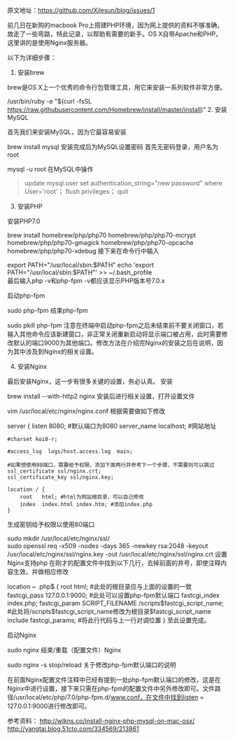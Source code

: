 原文地址：https://github.com/Xilesun/blog/issues/1

前几日在新购的macbook Pro上搭建PHP环境，因为网上提供的资料不够准确，故走了一些弯路，特此记录，以帮助有需要的新手。OS X自带Apache和PHP，这里讲的是使用Nginx服务器。

以下为详细步骤：

1. 安装brew

brew是OS X上一个优秀的命令行包管理工具，用它来安装一系列软件非常方便。

/usr/bin/ruby -e "$(curl -fsSL https://raw.githubusercontent.com/Homebrew/install/master/install)"
2. 安装MySQL

首先我们来安装MySQL，因为它最容易安装

brew install mysql
安装完成后为MySQL设置密码
首先无密码登录，用户名为root

mysql -u root
在MySQL中操作

>update mysql.user set authentication_string="new password" where User='root'；
>flush privileges；
>quit
3. 安装PHP

安装PHP7.0

brew install homebrew/php/php70 homebrew/php/php70-mcrypt homebrew/php/php70-gmagick homebrew/php/php70-opcache homebrew/php/php70-xdebug
接下来在命令行中输入

export PATH="/usr/local/sbin:$PATH"  
echo 'export PATH="/usr/local/sbin:$PATH"' >> ~/.bash_profile  
最后输入php -v和php-fpm -v都应该显示PHP版本号7.0.x

启动php-fpm

sudo php-fpm
结束php-fpm

sudo pkill php-fpm
注意在终端中启动php-fpm之后未结束前不要关闭窗口，若输入其他命令应该新建窗口，非正常关闭重新启动将显示端口被占用，此时需要修改默认的端口9000为其他端口。修改方法在介绍完Nginx的安装之后在说明，因为其中涉及到Nginx的相关设置。

4. 安装Nginx

最后安装Nginx，这一步有很多关键的设置，务必认真。
安装

brew install --with-http2 nginx
安装后进行相关设置，打开设置文件

vim /usr/local/etc/nginx/nginx.conf
根据需要做如下修改

server {
    listen       8080; #默认端口为8080
    server_name  localhost; #网站地址

    #charset koi8-r;

    #access_log  logs/host.access.log  main;

    #如果想使用80端口，需要给予权限，添加下面两行并参考下一个步骤，不需要则可以跳过
    ssl_certificate ssl/nginx.crt;
    ssl_certificate_key ssl/nginx.key;

    location / {
        root   html; #html为网站根目录，可以自己修改
        index  index.html index.htm; #添加index.php
    }
生成密钥给予权限以使用80端口

sudo mkdir /usr/local/etc/nginx/ssl/  
sudo openssl req -x509 -nodes -days 365 -newkey rsa:2048 -keyout /usr/local/etc/nginx/ssl/nginx.key -out /usr/local/etc/nginx/ssl/nginx.crt
设置Nginx支持php
在刚才的配置文件中找到以下几行，去掉前面的井号，即使注释内容生效。并做相应修改

location ~ \.php$ {
    root           html; #此处的根目录应与上面的设置的一致
    fastcgi_pass   127.0.0.1:9000; #此处可以设置php-fpm默认端口
    fastcgi_index  index.php;
    fastcgi_param  SCRIPT_FILENAME  /scripts$fastcgi_script_name; #此处将/scripts$fastcgi_script_name修改为根目录$fastcgi_script_name
    include        fastcgi_params; #将此行代码与上一行对调位置
}
至此设置完成。

启动Nginx

sudo nginx
结束/重载（配置文件）Nginx

sudo nginx -s stop/reload
关于修改php-fpm默认端口的说明

在前面Nginx配置文件注释中已经有提到一处php-fpm默认端口的修改，这是在Nginx中进行设置，接下来只需在php-fpm的配置文件中另外修改即可。文件路径/usr/local/etc/php/7.0/php-fpm.d/www.conf，在文件中找到listen = 127.0.0.1:9000进行修改即可。

参考资料：
http://wlkns.co/install-nginx-php-mysql-on-mac-osx/
http://yangtai.blog.51cto.com/334569/213861
